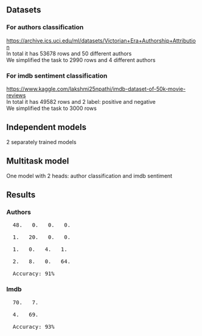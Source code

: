 ## Datasets
### For authors classification
https://archive.ics.uci.edu/ml/datasets/Victorian+Era+Authorship+Attribution <br>
In total it has 53678 rows and 50 different authors <br>
We simplified the task to 2990 rows and 4 different authors

### For imdb sentiment classification
https://www.kaggle.com/lakshmi25npathi/imdb-dataset-of-50k-movie-reviews <br>
In total it has 49582 rows and 2 label: positive and negative <br>
We simplified the task to 3000 rows

## Independent models
2 separately trained models

## Multitask model
One model with 2 heads: author classification and imdb sentiment

## Results
### Authors
<pre>
  48.   0.   0.   0.   <br>
  1.   20.   0.   0.   <br>
  1.   0.   4.   1.   <br>
  2.   8.   0.   64.   <br>
  Accuracy: 91%
</pre>  
### Imdb
<pre>
  70.   7.   <br>
  4.   69.   <br>
  Accuracy: 93%
</pre>
